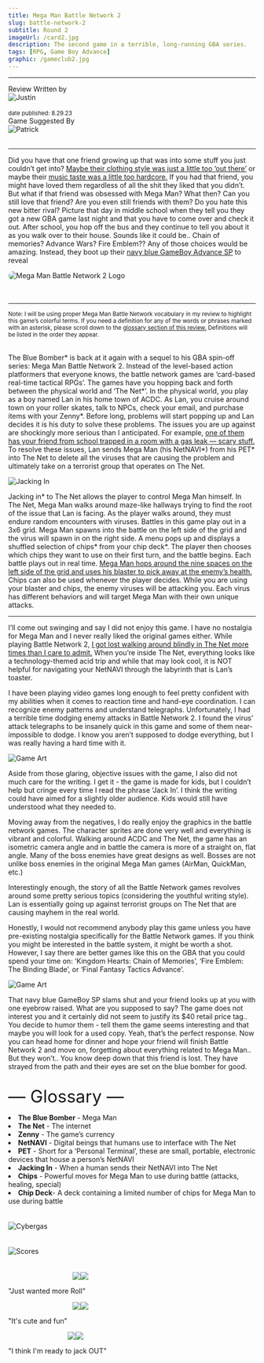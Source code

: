 ```yaml
---
title: Mega Man Battle Network 2
slug: battle-network-2
subtitle: Round 2
imageUrl: /card2.jpg
description: The second game in a terrible, long-running GBA series.
tags: [RPG, Game Boy Advance]
graphic: /gameclub2.jpg
---
```

---
<div class="reviewinfo">
	
<div style="">Review Written by
<div class="reviewimg"><img src="/reviews/reviewjustin.png"
alt="Justin"/> </div><br>
<sub>date published: 8.29.23</sub></div>

<div style="">Game Suggested By
<div class="reviewimg"><img src="/reviews/reviewpatrick.png"
alt="Patrick"/> </div><br></div>

</div>

---

Did you have that one friend growing up that was into some stuff you just couldn’t get into? [Maybe their clothing style was just a little too ‘out there’](/reviews/battlenetwork2/clothing.jpg) or maybe their [music taste was a little too hardcore.](/reviews/battlenetwork2/music.jpg) If you had that friend, you might have loved them regardless of all the shit they liked that you didn’t. But what if that friend was obsessed with Mega Man? What then? Can you still love that friend? Are you even still friends with them? Do you hate this new bitter rival? Picture that day in middle school when they tell you they got a new GBA game last night and that you have to come over and check it out. After school, you hop off the bus and they continue to tell you about it as you walk over to their house. Sounds like it could be.. Chain of memories? Advance Wars? Fire Emblem?? Any of those choices would be amazing. Instead, they boot up their [navy blue GameBoy Advance SP](/reviews/battlenetwork2/gbasp.png) to reveal 
<div class="reviewlogo"><img src="/reviews/battlenetwork2/logo.gif"
alt="Mega Man Battle Network 2 Logo" style="border-radius: 20px;"/></div><br><br />

---

<sub>Note: I will be using proper Mega Man Battle Network vocabulary in my review to highlight this game’s colorful terms. If you need a definition for any of the words or phrases marked with an asterisk, please scroll down to the <a href="#glossary">glossary section of this review.</a> Definitions will be listed in the order they appear.</sub><br><br>

The Blue Bomber\* is back at it again with a sequel to his GBA spin-off series: Mega Man Battle Network 2. Instead of the level-based action platformers that everyone knows, the battle network games are ‘card-based real-time tactical RPGs’. The games have you hopping back and forth between the physical world and ‘The Net\*’. In the physical world, you play as a boy named Lan in his home town of ACDC. As Lan, you cruise around town on your roller skates, talk to NPCs, check your email, and purchase items with your Zenny\*. Before long, problems will start popping up and Lan decides it is his duty to solve these problems. The issues you are up against are shockingly more serious than I anticipated. For example, [one of them has your friend from school trapped in a room with a gas leak — scary stuff.](/reviews/battlenetwork2/gasleak.png) To resolve these issues, Lan sends Mega Man (his NetNAVI\*) from his PET\* into The Net to delete all the viruses that are causing the problem and ultimately take on a terrorist group that operates on The Net.
<div class="reviewsplit"><img src="/reviews/battlenetwork2/jackin.gif"
alt="Jacking In" /><div>

Jacking in\* to The Net allows the player to control Mega Man himself. In The Net, Mega Man walks around maze-like hallways trying to find the root of the issue that Lan is facing. As the player walks around, they must endure random encounters with viruses. Battles in this game play out in a 3x6 grid. Mega Man spawns into the battle on the left side of the grid and the virus will spawn in on the right side. A menu pops up and displays a shuffled selection of chips\* from your chip deck\*. The player then chooses which chips they want to use on their first turn, and the battle begins. Each battle plays out in real time. [Mega Man hops around the nine spaces on the left side of the grid and uses his blaster to pick away at the enemy’s health.](/reviews/battlenetwork2/battle.gif) Chips can also be used whenever the player decides. While you are using your blaster and chips, the enemy viruses will be attacking you. Each virus has different behaviors and will target Mega Man with their own unique attacks. 

---

I’ll come out swinging and say I did not enjoy this game. I have no nostalgia for Mega Man and I never really liked the original games either. While playing Battle Network 2, [I got lost walking around blindly in The Net more times than I care to admit.](/reviews/battlenetwork2/lost.gif) When you’re inside The Net, everything looks like a technology-themed acid trip and while that may look cool, it is NOT helpful for navigating your NetNAVI through the labyrinth that is Lan’s toaster. 

I have been playing video games long enough to feel pretty confident with my abilities when it comes to reaction time and hand-eye coordination. I can recognize enemy patterns and understand telegraphs. Unfortunately, I had a terrible time dodging enemy attacks in Battle Network 2. I found the virus’ attack telegraphs to be insanely quick in this game and some of them near-impossible to dodge. I know you aren’t supposed to dodge everything, but I was really having a hard time with it. 
<div class="reviewsplit"><img src="/reviews/battlenetwork2/art2.jpg"
alt="Game Art" /><div>

Aside from those glaring, objective issues with the game, I also did not much care for the writing. I get it - the game is made for kids, but I couldn’t help but cringe every time I read the phrase ‘Jack In’. I think the writing could have aimed for a slightly older audience. Kids would still have understood what they needed to.

Moving away from the negatives, I do really enjoy the graphics in the battle network games. The character sprites are done very well and everything is vibrant and colorful. Walking around ACDC and The Net, the game has an isometric camera angle and in battle the camera is more of a straight on, flat angle. Many of the boss enemies have great designs as well. Bosses are not unlike boss enemies in the original Mega Man games (AirMan, QuickMan, etc.)

Interestingly enough, the story of all the Battle Network games revolves around some pretty serious topics (considering the youthful writing style). Lan is essentially going up against terrorist groups on The Net that are causing mayhem in the real world. 

Honestly, I would not recommend anybody play this game unless you have pre-existing nostalgia specifically for the Battle Network games. If you think you might be interested in the battle system, it might be worth a shot. However, I say there are better games like this on the GBA that you could spend your time on: ‘Kingdom Hearts: Chain of Memories’, ‘Fire Emblem: The Binding Blade’, or ‘Final Fantasy Tactics Advance’.<br>
<div class="reviewsplit"><img src="/reviews/battlenetwork2/art.png"
alt="Game Art"/><div>

That navy blue GameBoy SP slams shut and your friend looks up at you with one eyebrow raised. What are you supposed to say? The game does not interest you and it certainly did not seem to justify its $40 retail price tag.. You decide to humor them - tell them the game seems interesting and that maybe you will look for a used copy. Yeah, that’s the perfect response. Now you can head home for dinner and hope your friend will finish Battle Network 2 and move on, forgetting about everything related to Mega Man.. But they won’t.. You know deep down that this friend is lost. They have strayed from the path and their eyes are set on the blue bomber for good.<br><br>

<a id="glossary" style="font-size: 35px;">— Glossary —</a>
<li><b><a>The Blue Bomber</a></b> - Mega Man
<li><b><a>The Net</a></b> - The internet
<li><b><a>Zenny</a></b> - The game’s currency
<li><b><a>NetNAVI</a></b> - Digital beings that humans use to interface with The Net
<li><b><a>PET</a></b> - Short for a ‘Personal Terminal’, these are small, portable, electronic devices that house a person’s NetNAVI
<li><b><a>Jacking In</a></b> - When a human sends their NetNAVI into The Net
<li><b><a>Chips</a></b> - Powerful moves for Mega Man to use during battle (attacks, healing, special)
<li><b><a>Chip Deck</a></b>- A deck containing a limited number of chips for Mega Man to use during battle</li><br><br>

<div class="reviewsplit"><img src="/reviews/battlenetwork2/cybergas.gif"
alt="Cybergas"/><div>
<br><br>

<div class="reviewsplit"><img src="/reviews/scores/scoresoutline.png"
alt="Scores" /><div>

<br>
<br>

<div class="scores" style=" width: 100%;">
	 
<div class="stars"><img src="/reviews/reviewjustin.png" style="margin-left: 26%;"><img src="/reviews/scores/2star.png"><p>"Just wanted more Roll"</p></div>

<div class="cstars"><img src="/reviews/reviewcullen.png" style="margin-left: 26%;"><img src="/reviews/scores/2star.png"><p>"It's cute and fun"</p></div>

<div class="pstars"><img src="/reviews/reviewpatrick.png" style="margin-left: 24%;"><img src="/reviews/scores/2star.png"><p>"I think I'm ready to jack OUT"</p></div>

</div>